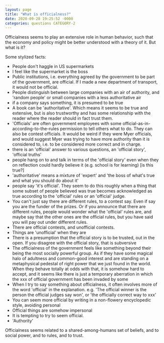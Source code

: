 ```yaml
---
layout: page
title: "What is officialness?"
date: 2020-09-28 19:25:52 -0000
categories: questions CATEGORY-2
---
```

Officialness seems to play an extensive role in human behavior, such that the economy and policy might be better understood with a theory of it. But what is it?

Some stylized facts:
- People don't haggle in US supermarkets
- I feel like the supermarket is the boss
- Public institutions, i.e. everything agreed by the government to be part of the government, are official. If I made a new department of transport, it would not be official.
- People distinguish between large companies with an air of authority, and 'random people' or small companies with a less authoritative air
- if a company says something, it is presumed to be true
- A book can be 'authoritative'. Which means it seems to be true and extensive, but is also trustworthy and has some relationship with the reader where the reader should in fact trust them.
- 'Officials' are often government employees with some official-as-in-according-to-the-rules permission to tell others what to do. They can also be contest officials. It would be weird if they were Myer officials, and would suggest Myer was trying to have more authority than it is considered to, i.e. to be considered more correct and in charge.
- there is an 'official' answer to various questions, an 'official story', 'official truths'
- people hang on to and talk in terms of the 'official story' even when they on reflection could hardly believe it (e.g. school is for learning) [is this true?]
- 'authoritative' means a mixture of 'expert' and 'the boss of what's true and what you should do about it'
- people say 'it's official'. They seem to do this roughly when a thing that some subset of people believed was true becomes acknowledged as true according to the 'official' rules or an 'official' judge.
- You can't just say there are different rules, to a contest say. Even if say you are the funder of the prizes. Or if you announce that there are different rules, people would wonder what the 'official' rules are, and maybe say that the other ones are the official rules, but you have said you will pay out under different rules.
- There are official contests, and unofficial contests.
- Things are 'unofficial' when they are
- There is a presumption that the official story is to be trusted, out in the open. If you disagree with the official story, that is subversive
- The officialness of the government feels like something beyond their being the most socially powerful group. As if they have some magical halo of adultness and common-good interest and are standing on a metaphysical pedestal of right power that we just found in the world. When they behave totally at odds with that, it is somehow hard to accept, and it seems like there is just a temporary aberration in which the xxx of official government has been invaded by some  
- When I try to say something about officialness, it often involves more of the word 'official' in the explanation. e.g. 'The official winner is the person the official judges say won', or 'the officially correct way to xxx'
- You can seem more official by writing in a non-flowery encyclopedic style, avoiding personal
- Official things are somehow impersonal
- It is tempting to try to seem official.
- 'Authority'

Officialness seems related to a shared-among-humans set of beliefs, and to social power, and to rules, and to trust.
